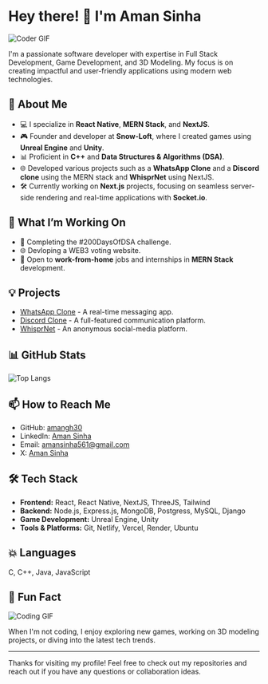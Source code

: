 # Hey there! 👋 I'm Aman Sinha

![Coder GIF](https://media.giphy.com/media/M9gbBd9nbDrOTu1Mqx/giphy.gif)

I'm a passionate software developer with expertise in Full Stack Development, Game Development, and 3D Modeling. My focus is on creating impactful and user-friendly applications using modern web technologies.

## 🚀 About Me

- 💻 I specialize in **React Native**, **MERN Stack**, and **NextJS**.
- 🎮 Founder and developer at **Snow-Loft**, where I created games using **Unreal Engine** and **Unity**.
- 📊 Proficient in **C++** and **Data Structures & Algorithms (DSA)**.
- 🌐 Developed various projects such as a **WhatsApp Clone** and a **Discord clone** using the MERN stack and **WhisprNet** using NextJS.
- 🛠️ Currently working on **Next.js** projects, focusing on seamless server-side rendering and real-time applications with **Socket.io**.

## 🌱 What I’m Working On

- 📱 Completing the #200DaysOfDSA challenge.
- 🌐 Devloping a WEB3 voting website.
- 💼 Open to **work-from-home** jobs and internships in **MERN Stack** development.

## 💡 Projects

- [WhatsApp Clone](https://soft-ganache-829582.netlify.app) - A real-time messaging app.
- [Discord Clone](https://discordclonefrontend.vercel.app) - A full-featured communication platform.
- [WhisprNet](https://whisprnet.vercel.app) - An anonymous social-media platform.

## 📊 GitHub Stats

![Top Langs](https://github-readme-stats.vercel.app/api/top-langs/?username=amangh30&layout=compact&theme=radical)

## 📫 How to Reach Me

- GitHub: [amangh30](https://github.com/amangh30)
- LinkedIn: [Aman Sinha](https://www.linkedin.com/in/aman-sinha-gh/)
- Email: [amansinha561@gmail.com](mailto:amansinha561@gmaill.com)
- X: [Aman Sinha](https://x.com/AmanSinhaGH)

## 🛠️ Tech Stack

- **Frontend:** React, React Native, NextJS, ThreeJS, Tailwind
- **Backend:** Node.js, Express.js, MongoDB, Postgress, MySQL, Django
- **Game Development:** Unreal Engine, Unity
- **Tools & Platforms:** Git, Netlify, Vercel, Render, Ubuntu

## 💥 Languages
C, C++, Java, JavaScript

## 🌟 Fun Fact

![Coding GIF](https://media.giphy.com/media/qgQUggAC3Pfv687qPC/giphy.gif)

When I'm not coding, I enjoy exploring new games, working on 3D modeling projects, or diving into the latest tech trends.

---

Thanks for visiting my profile! Feel free to check out my repositories and reach out if you have any questions or collaboration ideas.
